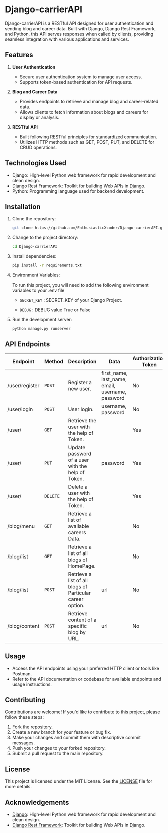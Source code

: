 # Django-carrierAPI

Django-carrierAPI is a RESTful API designed for user authentication and sending blog and career data. Built with Django, Django Rest Framework, and Python, this API serves responses when called by clients, providing seamless integration with various applications and services.

## Features

1. **User Authentication**
   - Secure user authentication system to manage user access.
   - Supports token-based authentication for API requests.

2. **Blog and Career Data**
   - Provides endpoints to retrieve and manage blog and career-related data.
   - Allows clients to fetch information about blogs and careers for display or analysis.

3. **RESTful API**
   - Built following RESTful principles for standardized communication.
   - Utilizes HTTP methods such as GET, POST, PUT, and DELETE for CRUD operations.


## Technologies Used

- Django: High-level Python web framework for rapid development and clean design.
- Django Rest Framework: Toolkit for building Web APIs in Django.
- Python: Programming language used for backend development.


## Installation

1. Clone the repository:
   ```bash
   git clone https://github.com/EnthusiasticXcoder/Django-carrierAPI.git
   ```

2. Change to the project directory:
   ```bash
   cd Django-carrierAPI
   ```

3. Install dependencies:
   ```bash
   pip install -r requirements.txt
   ```
4. Environment Variables:

   To run this project, you will need to add the following environment variables to your .env file

   - `SECRET_KEY` : SECRET_KEY of your Django Project.

   - `DEBUG` : DEBUG value True or False

5. Run the development server:
   ```bash
   python manage.py runserver
   ```

## API Endpoints

| Endpoint                | Method  | Description                                               | Data                                            | Authorization Token |
|-------------------------|---------|-----------------------------------------------------------|-------------------------------------------------|---------------------|
| /user/register         | `POST`  | Register a new user.                                      |first_name, last_name, email, username, password | No                  |
| /user/login            | `POST`  | User login.                                               |username, password                               | No                  |
| /user/                 | `GET`   | Retrieve the user with the help of Token.                 |                                                 | Yes                 |
| /user/                 | `PUT`   | Update password of a user with the help of Token.         |password                                         | Yes                 |
| /user/                 | `DELETE`| Delete a user with the help of Token.                     |                                                 | Yes                 |
| /blog/menu             | `GET`   | Retrieve a list of available careers Data.                |                                                 | No                  |
| /blog/list             | `GET`   | Retrieve a list of all blogs of HomePage.                 |                                                 | No                  |
| /blog/list             | `POST`  | Retrieve a list of all blogs of Particular career option. |url                                              | No                  |
| /blog/content          | `POST`  | Retrieve content of a specific blog by URL.               |url                                              | No                  |


## Usage

- Access the API endpoints using your preferred HTTP client or tools like Postman.
- Refer to the API documentation or codebase for available endpoints and usage instructions.

## Contributing

Contributions are welcome! If you'd like to contribute to this project, please follow these steps:

1. Fork the repository.
2. Create a new branch for your feature or bug fix.
3. Make your changes and commit them with descriptive commit messages.
4. Push your changes to your forked repository.
5. Submit a pull request to the main repository.

## License
This project is licensed under the MIT License. See the [LICENSE](LICENSE) file for more details.

## Acknowledgements

- [Django](https://www.djangoproject.com/): High-level Python web framework for rapid development and clean design.
- [Django Rest Framework](https://www.django-rest-framework.org/): Toolkit for building Web APIs in Django.